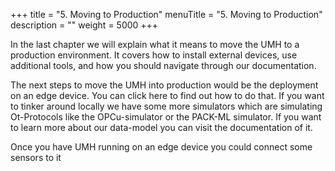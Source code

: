 +++
title = "5. Moving to Production"
menuTitle = "5. Moving to Production"
description = ""
weight = 5000
+++

In the last chapter we will explain what it means to move the UMH to a production environment. It covers how to install external devices, use additional tools, and how you should navigate through our documentation.

The next steps to move the UMH into production would be the deployment on an edge device. You can click here to find out how to do that. 
If you want to tinker around locally we have some more simulators which are simulating Ot-Protocols like the OPCu-simulator or the PACK-ML simulator.
If you want to learn  more about our data-model you can visit the documentation of it.

Once you have UMH running on an edge device you could connect some sensors to it